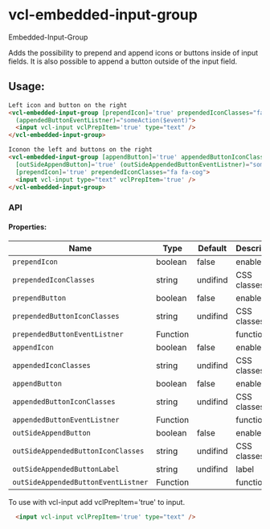 # vcl-embedded-input-group

Embedded-Input-Group

Adds the possibility to prepend and append icons or buttons inside of input fields. It is also possible to append a button outside of the input field.

## Usage:

```html
Left icon and button on the right
<vcl-embedded-input-group [prependIcon]='true' prependedIconClasses="fa fa-cog" [appendButton]='true' appendedButtonIconClasses="fa:times-circle"
  (appendedButtonEventListner)="someAction($event)">
  <input vcl-input vclPrepItem='true' type="text" />
</vcl-embedded-input-group>

Iconon the left and buttons on the right
<vcl-embedded-input-group [appendButton]='true' appendedButtonIconClasses="fa:search" (appendedButtonEventListner)="someAction($event)"
  [outSideAppendButton]='true' (outSideAppendedButtonEventListner)="someAction($event)" outSideAppendedButtonLabel="GO"
  [prependIcon]='true' prependedIconClasses="fa fa-cog">
  <input vcl-input type="text" vclPrepItem='true' />
</vcl-embedded-input-group>
```

### API

#### Properties:

| Name                                | Type        | Default            | Description
| ----------------------------------  | ----------- | ------------------ |--------------
| `prependIcon`                       | boolean     | false              | enable
| `prependedIconClasses`              | string      | undifind           | CSS classes  
| `prependButton`                     | boolean     | false              | enable
| `prependedButtonIconClasses`        | string      | undifind           | CSS classes  
| `prependedButtonEventListner`       | Function    |                    | function 
| `appendIcon`                        | boolean     | false              | enable 
| `appendedIconClasses`               | string      | undifind           | CSS classes  
| `appendButton`                      | boolean     | false              | enable 
| `appendedButtonIconClasses`         | string      | undifind           | CSS classes  
| `appendedButtonEventListner`        | Function    |                    | function 
| `outSideAppendButton`               | boolean     | false              | enable 
| `outSideAppendedButtonIconClasses`  | string      | undifind           | CSS classes   
| `outSideAppendedButtonLabel`        | string      | undifind           | label 
| `outSideAppendedButtonEventListner` | Function    |                    | function 


To use with vcl-input add vclPrepItem='true' to input. 

```html
  <input vcl-input vclPrepItem='true' type="text" />
```
